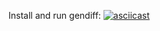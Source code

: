 

Install and run gendiff:
[![asciicast](https://asciinema.org/a/3LjjDx8fp9zd3EtjBg31j92eZ.svg)](https://asciinema.org/a/3LjjDx8fp9zd3EtjBg31j92eZ)
